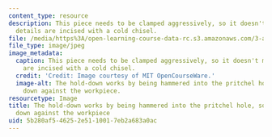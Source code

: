 ```yaml
---
content_type: resource
description: This piece needs to be clamped aggressively, so it doesn't move while
  details are incised with a cold chisel.
file: /media/https%3A/open-learning-course-data-rc.s3.amazonaws.com/3-a04-modern-blacksmithing-and-physical-metallurgy-fall-2008/5b280af546252e5110017eb2a683a0ac_097.jpg
file_type: image/jpeg
image_metadata:
  caption: This piece needs to be clamped aggressively, so it doesn't move while details
    are incised with a cold chisel.
  credit: 'Credit: Image courtesy of MIT OpenCourseWare.'
  image-alt: The hold-down works by being hammered into the pritchel hole, so it wedges
    down against the workpiece.
resourcetype: Image
title: The hold-down works by being hammered into the pritchel hole, so it wedges
  down against the workpiece
uid: 5b280af5-4625-2e51-1001-7eb2a683a0ac
---
```

